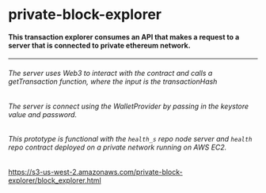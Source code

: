 # private-block-explorer

#### This transaction explorer consumes an API that makes a request to a server that is connected to private ethereum network.

_____________________________________________________

###### The server uses Web3 to interact with the contract and calls a getTransaction function, where the input is the transactionHash 


###### The server is connect using the WalletProvider by passing in the keystore value and password.


###### This prototype is functional with the `health_s` repo node server and `health` repo contract deployed on a private network running on AWS EC2.


https://s3-us-west-2.amazonaws.com/private-block-explorer/block_explorer.html 


